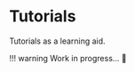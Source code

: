 # Tutorials

Tutorials as a learning aid.

!!! warning
    Work in progress... :construction_worker:
